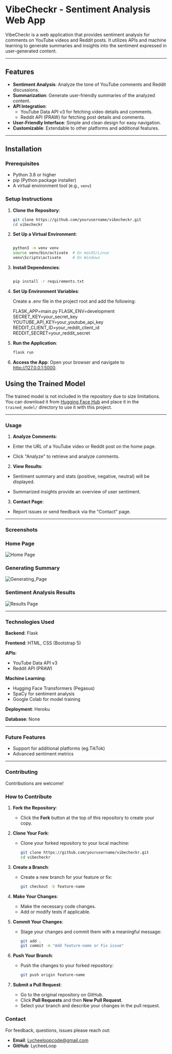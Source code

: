 
# VibeCheckr - Sentiment Analysis Web App

VibeCheckr is a web application that provides sentiment analysis for comments on YouTube videos and Reddit posts. It utilizes APIs and machine learning to generate summaries and insights into the sentiment expressed in user-generated content.

---

## Features

- **Sentiment Analysis**: Analyze the tone of YouTube comments and Reddit discussions.
- **Summarization**: Generate user-friendly summaries of the analyzed content.
- **API Integration**:
  - YouTube Data API v3 for fetching video details and comments.
  - Reddit API (PRAW) for fetching post details and comments.
- **User-Friendly Interface**: Simple and clean design for easy navigation.
- **Customizable**: Extendable to other platforms and additional features.

---

## Installation

### Prerequisites
- Python 3.8 or higher
- pip (Python package installer)
- A virtual environment tool (e.g., `venv`)

### Setup Instructions

1. **Clone the Repository**:
   ```bash
   git clone https://github.com/yourusername/vibecheckr.git
   cd vibecheckr
2. **Set Up a Virtual Environment**:

    ```bash

    python3 -m venv venv
    source venv/bin/activate  # On macOS/Linux
    venv\Scripts\activate     # On Windows
3. **Install Dependencies**:

    ```bash

    pip install -r requirements.txt
    

4. **Set Up Environment Variables**:

     Create a .env file in the project root and add the following:


    FLASK_APP=main.py
    FLASK_ENV=development
    SECRET_KEY=your_secret_key
    YOUTUBE_API_KEY=your_youtube_api_key
    REDDIT_CLIENT_ID=your_reddit_client_id
    REDDIT_SECRET=your_reddit_secret
5. **Run the Application**:

    ```bash
    flask run
6. **Access the App**: 
Open your browser and navigate to http://127.0.0.1:5000.

## Using the Trained Model

The trained model is not included in the repository due to size limitations. You can download it from [Hugging Face Hub](https://huggingface.co/lycheeloop/Vibecheckr/tree/main) and place it in the `trained_model/` directory to use it with this project.


---
### Usage

1. **Analyze Comments**:

- Enter the URL of a YouTube video or Reddit post on the home page.

- Click "Analyze" to retrieve and analyze comments.

2. **View Results**:

- Sentiment summary and stats (positive, negative, neutral) will be displayed.

- Summarized insights provide an overview of user sentiment.
3. **Contact Page**:

- Report issues or send feedback via the "Contact" page.

---

### Screenshots
### Home Page
![Home Page](static/assets/img/home_page_screenshot.png)

### Generating Summary
![Generating_Page](static/assets/img/analyzing.png)


### Sentiment Analysis Results
![Results Page](static/assets/img/results_page_screenshot.png)


---

### Technologies Used
**Backend**: Flask


**Frontend**: HTML, CSS (Bootstrap 5)


**APIs**:
- YouTube Data API v3
- Reddit API (PRAW)

**Machine Learning**:
- Hugging Face Transformers (Pegasus)
- SpaCy for sentiment analysis
- Google Colab for model training

**Deployment**: Heroku

**Database**: None 

---

### Future Features
- Support for additional platforms (eg.TikTok)
- Advanced sentiment metrics

---

### Contributing
Contributions are welcome!

### How to Contribute

1. **Fork the Repository**:
   - Click the **Fork** button at the top of this repository to create your copy.

2. **Clone Your Fork**:
   - Clone your forked repository to your local machine:
     ```bash
     git clone https://github.com/yourusername/vibecheckr.git
     cd vibecheckr
     ```

3. **Create a Branch**:
   - Create a new branch for your feature or fix:
     ```bash
     git checkout -b feature-name
     ```

4. **Make Your Changes**:
   - Make the necessary code changes.
   - Add or modify tests if applicable.

5. **Commit Your Changes**:
   - Stage your changes and commit them with a meaningful message:
     ```bash
     git add .
     git commit -m "Add feature-name or Fix issue"
     ```

6. **Push Your Branch**:
   - Push the changes to your forked repository:
     ```bash
     git push origin feature-name
     ```

7. **Submit a Pull Request**:
   - Go to the original repository on GitHub.
   - Click **Pull Requests** and then **New Pull Request**.
   - Select your branch and describe your changes in the pull request.




### Contact
For feedback, questions, issues please reach out:
- **Email**: Lycheeloopcode@gmail.com
- **GitHub**: LycheeLoop
